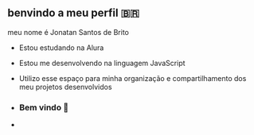 ## benvindo a meu perfil 🇧🇷

meu nome é Jonatan Santos de Brito

- Estou estudando na Alura
- Estou me desenvolvendo na linguagem JavaScript
- Utilizo esse espaço para minha organização e compartilhamento dos meu projetos desenvolvidos

- ### Bem vindo 🫦

- 
